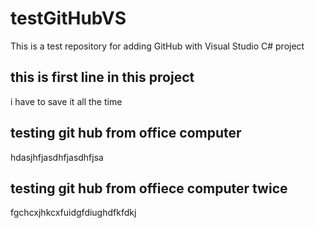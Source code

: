# testGitHubVS
This is a test repository for adding GitHub with Visual Studio C# project

## this is first line in this project
i have  to save it all the time 

## testing git hub from office computer
hdasjhfjasdhfjasdhfjsa


## testing git hub from offiece computer twice
fgchcxjhkcxfuidgfdiughdfkfdkj
